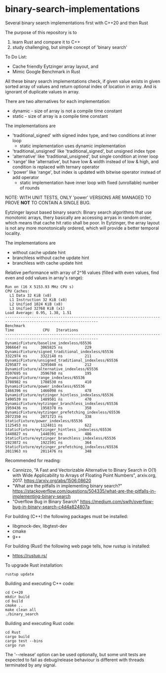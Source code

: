 # binary-search-implementations
Several binary search implementations first with C++20 and then Rust


The purpose of this repository is to
1) learn Rust and compare it to C++
2) study challenging, but simple concept of 'binary search'


To Do List:
* Cache friendly Eytzinger array layout, and
* Mimic Google Benchmark in Rust

All these binary search implementations check, if given value exists in given sorted array of values and return optional index of location in array. And is ignorant of duplicate values in array.


There are two alternatives for each implementation:
* dynamic - size of array is not a compile time constant
* static - size of array is a compile time constant


The implementations are
* 'traditional_signed' with signed index type, and two conditions at inner loop
  * static implementation uses dynamic implementation
* 'traditional_unsigned' like 'traditional_signed', but unsigned index type
* 'alternative' like 'traditional_unsigned', but single condition at inner loop
* 'range' like 'alternative', but have low & width instead of low & high, and condition is replaced with ternary operator
* 'power' like 'range', but index is updated with bitwise operator instead of add operator
  * static implementation have inner loop with fixed (unrollable) number of rounds

NOTE: WITH UNIT TESTS, ONLY 'power' VERSIONS ARE MANAGED TO PROVE **NOT** TO CONTAIN A SINGLE BUG.



Eytzinger layout based binary search:
Binary search algorithms that use monotonic arrays, thery basically are accessing arryas in random order, which means that cache hit ratio shall be poor.
In Eytzinger, the array layout is not any more monotonically ordered, which will provide a better temporal locality.

The implementations are
* without cache update hint
* branchless without cache update hint
* branchless with cache update hint



Relative performance with array of 2^16 values (filled with even values, find even and odd values in array's range):
```
Run on (16 X 5153.93 MHz CPU s)
CPU Caches:
  L1 Data 32 KiB (x8)
  L1 Instruction 32 KiB (x8)
  L2 Unified 1024 KiB (x8)
  L3 Unified 32768 KiB (x1)
Load Average: 0.95, 1.38, 1.51
----------------------------------------------------------------------------------------------------------------
Benchmark                                                                      Time             CPU   Iterations
----------------------------------------------------------------------------------------------------------------
DynamicFixture/baseline_indexless/65536                                  3066647 ns      3065825 ns          229
DynamicFixture/signed_traditional_indexless/65536                        3322974 ns      3322148 ns          211
DynamicFixture/unsigned_traditional_indexless/65536                      3295877 ns      3295040 ns          212
DynamicFixture/alternative_indexless/65536                               3597695 ns      3596760 ns          195
DynamicFixture/range_indexless/65536                                     1708982 ns      1708530 ns          410
DynamicFixture/power_indexless/65536                                     1466396 ns      1466098 ns          478
DynamicFixture/eytzinger_hintless_indexless/65536                        1490539 ns      1489501 ns          470
DynamicFixture/eytzinger_branchless_indexless/65536                      1959436 ns      1958378 ns          358
DynamicFixture/eytzinger_prefetching_indexless/65536                     2072350 ns      2071723 ns          338
StaticFixture/power_indexless/65536                                      1125453 ns      1124811 ns          622
StaticFixture/eytzinger_hintless_indexless/65536                         1440827 ns      1440391 ns          486
StaticFixture/eytzinger_branchless_indexless/65536                       1923072 ns      1922591 ns          364
StaticFixture/eytzinger_prefetching_indexless/65536                      2011963 ns      2011476 ns          348
```

Recommended for reading:
* Cannizzo, "A Fast and Vectorizable Alternative to Binary Search in O(1) with Wide Applicability to Arrays of Floating Point Numbers", arxiv.org, 2017. https://arxiv.org/abs/1506.08620
* "What are the pitfalls in implementing binary search?" https://stackoverflow.com/questions/504335/what-are-the-pitfalls-in-implementing-binary-search
* "Overflow Bug in Binary Search" https://medium.com/swlh/overflow-bug-in-binary-search-c4d4a824807a


For building (C++) the following packages must be installed:
* libgmock-dev, libgtest-dev
* cmake
* g++

For building (Rust) the following web page tells, how rustup is installed:
* https://rustup.rs/

To upgrade Rust installation:
```
rustup update
```


Building and executing C++ code:
```
cd C++20
mkdir build
cd build
cmake ..
make clean all
./binary_search
```

Building and executing Rust code:
```
cd Rust
cargo build
cargo test --bins
cargo run
```

The '--release' option can be used optionally, but some unit tests are expected to fail as debug/release behaviour is different with threads terminated by any signal.
